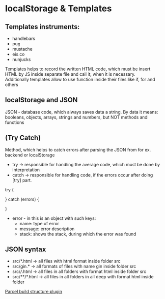 # localStorage & Templates

## Templates instruments:
- handlebars
- pug
- mustache
- eis.co
- nunjucks

Templates helps to record the written HTML code, which must be insert HTML by JS inside separate file and call it, when it is necessary.
Additionally templates allow to use function inside their files like if, for and others


## localStorage and JSON
JSON - database code, which always saves data a string. By data it means: booleans, objects, arrays, strings and numbers, but NOT methods and functions

## (Try Catch) 
Method, which helps to catch errors after parsing the JSON from for ex. backend or localStorage

- try -> responsible for handling the average code, which must be done by interpretation
- catch -> responsible for handling code, if the errors occur after doing [try] part.

try {

} catch (errors) {

}

- error - in this is an object with such keys: 
    - name: type of error
    - message: error description
    - stack: shows the stack, during which the error was found


## JSON syntax
- src/*.html -> all files with html format inside folder src
- src/gin.* -> all formats of files with name gin inside folder src
- src/*/*.html -> all files in all folders with format html inside folder src
- src/**/*.html -> all files in all folders in all deep with format html inside folder

[Parcel build structure plugin](https://www.npmjs.com/package/parcel-plugin-custom-dist-structure)
